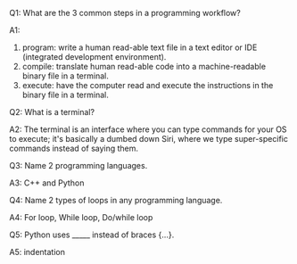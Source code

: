 Q1: What are the 3 common steps in a programming workflow?

A1:
1. program: write a human read-able text file in a text editor or IDE (integrated development environment).
2. compile: translate human read-able code into a machine-readable binary file in a terminal.
3. execute: have the computer read and execute the instructions in the binary file in a terminal.

Q2: What is a terminal?

A2: The terminal is an interface where you can type commands for your OS to execute; it's basically a dumbed down Siri, where we type super-specific commands instead of saying them.

Q3: Name 2 programming languages.

A3: C++ and Python

Q4: Name 2 types of loops in any programming language.

A4: For loop, While loop, Do/while loop

Q5: Python uses _____ instead of braces {...}.

A5: indentation


